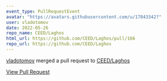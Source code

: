 ```yaml
---
event_type: PullRequestEvent
avatar: "https://avatars.githubusercontent.com/u/17843342?"
user: vladotomov
date: 2022-05-26
repo_name: CEED/Laghos
html_url: https://github.com/CEED/Laghos/pull/166
repo_url: https://github.com/CEED/Laghos
---
```


<a href='https://github.com/vladotomov' target='_blank'>vladotomov</a> merged a pull request to <a href='https://github.com/CEED/Laghos' target='_blank'>CEED/Laghos</a>

<a href='https://github.com/CEED/Laghos/pull/166' target='_blank'>View Pull Request</a>